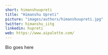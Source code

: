 ```yaml
---
short: himanshuupreti
title: "Himanshu Upreti"
picture: "images/authors/himanshuupreti.jpg"
twitter: himanshu_iitg
linkedin: hupreti
web: https://www.aipalette.com/
---
```


Bio goes here